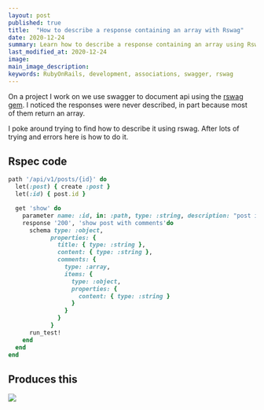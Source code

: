 ```yaml
---
layout: post
published: true
title:  "How to describe a response containing an array with Rswag"
date: 2020-12-24
summary: Learn how to describe a response containing an array using Rswag with RubyOnRails
last_modified_at: 2020-12-24
image: 
main_image_description: 
keywords: RubyOnRails, development, associations, swagger, rswag
---
```


On a project I work on we use swagger to document api using the [rswag gem](https://github.com/rswag/rswag).
I noticed the responses were never described, in part because most of them return an array.

I poke around trying to find how to describe it using rswag.
After lots of trying and errors here is how to do it.

## Rspec code

```ruby
path '/api/v1/posts/{id}' do
  let(:post) { create :post }
  let(:id) { post.id }

  get 'show' do
    parameter name: :id, in: :path, type: :string, description: "post id", required: true
    response '200', 'show post with comments'do
      schema type: :object,
            properties: {
              title: { type: :string },
              content: { type: :string },
              comments: {
                type: :array,
                items: {
                  type: :object,
                  properties: {
                    content: { type: :string }
                  }
                }
              }
            }
      run_test!
    end
  end
end
```

## Produces this
<img src="/images/rswag_response_with_array/swagger_array_response.png" loading="lazy">
